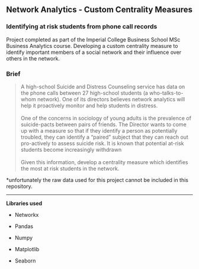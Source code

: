 ## Network Analytics - Custom Centrality Measures
### Identifying at risk students from phone call records

Project completed as part of the Imperial College Business School MSc Business Analytics course. Developing a custom centrality measure to identify important members of a social network and their influence over others in the network.


### Brief
> A high-school Suicide and Distress Counseling service has data on the phone calls between 27 high-school students (a who-talks-to-whom network). One of its directors believes network analytics will help it proactively monitor and help students in distress.<br><br>
One of the concerns in sociology of young adults is the prevalence of suicide-pacts between pairs of friends. The Director wants to come up with a measure so that if they identify a person as potentially troubled, they can identify a “paired” subject that they can reach out pro-actively to assess suicide risk. It is known that potential at-risk students become increasingly withdrawn<br><br>
Given this information, develop a centrality measure which identifies the most at risk students in the network.

*unfortunately the raw data used for this project cannot be included in this repository.


------------------

**Libraries used**
- Networkx
- Pandas
- Numpy

- Matplotlib
- Seaborn

